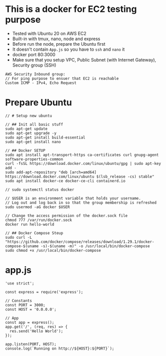 # This is a docker for EC2 testing purpose
- Tested with Ubuntu 20 on AWS EC2
- Built-in with tmux, nano, node and express
- Before run the node, prepare the Ubuntu first
- It doesn't contain `App.js` so you have to `ssh` and `nano` it
- docker port 80:3000
- Make sure that you setup VPC, Public Subnet (with Internet Gateway), Security group (SSH)

```
AWS Security Inbound group:
// For ping purpose to ensuer that EC2 is reachable
Custom ICMP - IPv4, Echo Request
```

# Prepare Ubuntu
```
// # Setup new ubuntu

// ## Init all basic stuff
sudo apt-get update 
sudo apt-get upgrade -y
sudo apt-get install build-essential
sudo apt-get install nano

// ## Docker SETUP
sudo apt install apt-transport-https ca-certificates curl gnupg-agent software-properties-common
curl -fsSL https://download.docker.com/linux/ubuntu/gpg | sudo apt-key add -
sudo add-apt-repository "deb [arch=amd64] https://download.docker.com/linux/ubuntu $(lsb_release -cs) stable"
sudo apt install docker-ce docker-ce-cli containerd.io

// sudo systemctl status docker

// $USER is an environment variable that holds your username.
// Log out and log back in so that the group membership is refreshed
sudo usermod -aG docker $USER

// Change the access permission of the docker.sock file
chmod 777 /var/run/docker.sock
docker run hello-world

// ## Docker Compose Steup
sudo curl -L "https://github.com/docker/compose/releases/download/1.29.1/docker-compose-$(uname -s)-$(uname -m)" -o /usr/local/bin/docker-compose
sudo chmod +x /usr/local/bin/docker-compose
```

# app.js
```
'use strict';

const express = require('express');

// Constants
const PORT = 3000;
const HOST = '0.0.0.0';

// App
const app = express();
app.get('/', (req, res) => {
  res.send('Hello World');
});

app.listen(PORT, HOST);
console.log(`Running on http://${HOST}:${PORT}`);
```